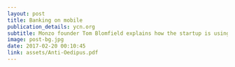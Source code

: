```yaml
---
layout: post
title: Banking on mobile 
publication_details: ycn.org
subtitle: Monzo founder Tom Blomfield explains how the startup is using service design to help make banking more useful, and leveraging word of mouth to build its user base along the way.
image: post-bg.jpg
date: 2017-02-20 00:10:45
link: assets/Anti-Oedipus.pdf
---
```

